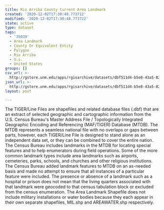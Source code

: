 ```yaml
---
title: Rio Arriba County Current Area Landmark
created: '2020-12-02T17:30:48.773712'
modified: '2020-12-02T17:30:48.773722'
state: active
type: dataset
tags:
  - '35039'
  - Area Landmark
  - County Or Equivalent Entity
  - Polygon
  - Rio Arriba
  - U.s.
  - United States
groups: []
csv_url: >-
  http://gstore.unm.edu/apps/rgisarchive/datasets/dbf511d4-b5e8-43a5-8298-b5fa443f7c0e/tl_2010_35039_arealm.derived.csv
json_url: >-
  http://gstore.unm.edu/apps/rgisarchive/datasets/dbf511d4-b5e8-43a5-8298-b5fa443f7c0e/tl_2010_35039_arealm.derived.json
layout: post

---
```

The TIGER/Line Files are shapefiles and related database files (.dbf) that are an extract of selected geographic and cartographic information from the U.S. Census Bureau's Master Address File / Topologically Integrated Geographic Encoding and Referencing (MAF/TIGER) Database (MTDB).  The MTDB represents a seamless national file with no overlaps or gaps between parts, however, each TIGER/Line File is designed to stand alone as an independent data set, or they can be combined to cover the entire nation.  The Census Bureau includes landmarks in the MTDB for locating special features and to help enumerators during field operations.  Some of the more common landmark types include area landmarks such as airports, cemeteries, parks, schools, and churches and other religious institutions.  The Census Bureau added landmark features to MTDB on an as-needed basis and made no attempt to ensure that all instances of a particular feature were included.  The presence or absence of a landmark such as a hospital or prison does not mean that the living quarters associated with that landmark were geocoded to that census tabulation block or excluded from the census enumeration.  The Area Landmark Shapefile does not include military installations or water bodies because they each appear in their own separate shapefiles, MIL.shp and AREAWATER.shp respectively.  

